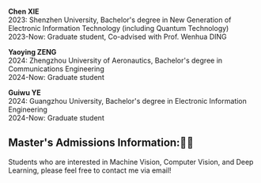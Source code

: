 **Chen XIE** \
2023: Shenzhen University, Bachelor's degree in New Generation of Electronic Information Technology (including Quantum Technology) \
2023-Now: Graduate student, Co-advised with Prof. Wenhua DING

**Yaoying ZENG** \
2024: Zhengzhou University of Aeronautics, Bachelor's degree in Communications Engineering \
2024-Now: Graduate student

**Guiwu YE** \
2024: Guangzhou University, Bachelor's degree in Electronic Information Engineering  \
2024-Now: Graduate student

## Master's Admissions Information:🌟🌟
Students who are interested in Machine Vision, Computer Vision, and Deep Learning, please feel free to contact me via email!
